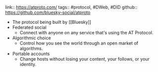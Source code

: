 link:: https://atproto.com/
tags:: #protocol, #DWeb, #DID
github:: https://github.com/bluesky-social/atproto

- The protocol being built by [[Bluesky]]
- Federated social
	- Connect with anyone on any service that's using the AT Protocol.
- Algorithmic choice
	- Control how you see the world through an open market of algorithms.
- Portable accounts
	- Change hosts without losing your content, your follows, or your identity.
